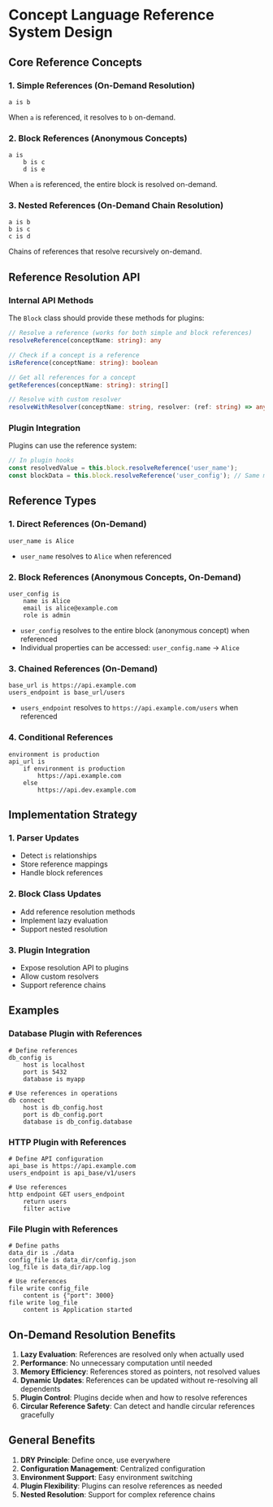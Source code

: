 # Concept Language Reference System Design

## Core Reference Concepts

### 1. Simple References (On-Demand Resolution)

```
a is b
```

When `a` is referenced, it resolves to `b` on-demand.

### 2. Block References (Anonymous Concepts)

```
a is
    b is c
    d is e
```

When `a` is referenced, the entire block is resolved on-demand.

### 3. Nested References (On-Demand Chain Resolution)

```
a is b
b is c
c is d
```

Chains of references that resolve recursively on-demand.

## Reference Resolution API

### Internal API Methods

The `Block` class should provide these methods for plugins:

```typescript
// Resolve a reference (works for both simple and block references)
resolveReference(conceptName: string): any

// Check if a concept is a reference
isReference(conceptName: string): boolean

// Get all references for a concept
getReferences(conceptName: string): string[]

// Resolve with custom resolver
resolveWithResolver(conceptName: string, resolver: (ref: string) => any): any
```

### Plugin Integration

Plugins can use the reference system:

```typescript
// In plugin hooks
const resolvedValue = this.block.resolveReference('user_name');
const blockData = this.block.resolveReference('user_config'); // Same method for blocks
```

## Reference Types

### 1. Direct References (On-Demand)

```
user_name is Alice
```

- `user_name` resolves to `Alice` when referenced

### 2. Block References (Anonymous Concepts, On-Demand)

```
user_config is
    name is Alice
    email is alice@example.com
    role is admin
```

- `user_config` resolves to the entire block (anonymous concept) when referenced
- Individual properties can be accessed: `user_config.name` → `Alice`

### 3. Chained References (On-Demand)

```
base_url is https://api.example.com
users_endpoint is base_url/users
```

- `users_endpoint` resolves to `https://api.example.com/users` when referenced

### 4. Conditional References

```
environment is production
api_url is
    if environment is production
        https://api.example.com
    else
        https://api.dev.example.com
```

## Implementation Strategy

### 1. Parser Updates

- Detect `is` relationships
- Store reference mappings
- Handle block references

### 2. Block Class Updates

- Add reference resolution methods
- Implement lazy evaluation
- Support nested resolution

### 3. Plugin Integration

- Expose resolution API to plugins
- Allow custom resolvers
- Support reference chains

## Examples

### Database Plugin with References

```concept
# Define references
db_config is
    host is localhost
    port is 5432
    database is myapp

# Use references in operations
db connect
    host is db_config.host
    port is db_config.port
    database is db_config.database
```

### HTTP Plugin with References

```concept
# Define API configuration
api_base is https://api.example.com
users_endpoint is api_base/v1/users

# Use references
http endpoint GET users_endpoint
    return users
    filter active
```

### File Plugin with References

```concept
# Define paths
data_dir is ./data
config_file is data_dir/config.json
log_file is data_dir/app.log

# Use references
file write config_file
    content is {"port": 3000}
file write log_file
    content is Application started
```

## On-Demand Resolution Benefits

1. **Lazy Evaluation**: References are resolved only when actually used
2. **Performance**: No unnecessary computation until needed
3. **Memory Efficiency**: References stored as pointers, not resolved values
4. **Dynamic Updates**: References can be updated without re-resolving all dependents
5. **Plugin Control**: Plugins decide when and how to resolve references
6. **Circular Reference Safety**: Can detect and handle circular references gracefully

## General Benefits

1. **DRY Principle**: Define once, use everywhere
2. **Configuration Management**: Centralized configuration
3. **Environment Support**: Easy environment switching
4. **Plugin Flexibility**: Plugins can resolve references as needed
5. **Nested Resolution**: Support for complex reference chains
